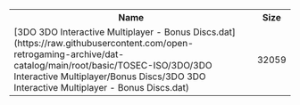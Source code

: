 <table>
<tr><th>Name</th><th>Size</th></tr>
<tr><td>[3DO 3DO Interactive Multiplayer - Bonus Discs.dat](https://raw.githubusercontent.com/open-retrogaming-archive/dat-catalog/main/root/basic/TOSEC-ISO/3DO/3DO Interactive Multiplayer/Bonus Discs/3DO 3DO Interactive Multiplayer - Bonus Discs.dat)</td><td>32059</td></tr>
</table>

